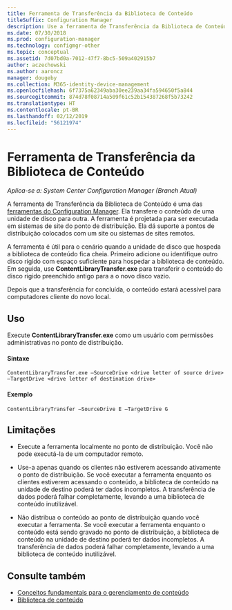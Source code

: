 ```yaml
---
title: Ferramenta de Transferência da Biblioteca de Conteúdo
titleSuffix: Configuration Manager
description: Use a ferramenta de Transferência da Biblioteca de Conteúdo para transferir o conteúdo de uma unidade de disco para outra em um ponto de distribuição do Configuration Manager.
ms.date: 07/30/2018
ms.prod: configuration-manager
ms.technology: configmgr-other
ms.topic: conceptual
ms.assetid: 7d07bd0a-7012-47f7-8bc5-509a402915b7
author: aczechowski
ms.author: aaroncz
manager: dougeby
ms.collection: M365-identity-device-management
ms.openlocfilehash: 6f7375a62349aba30ee239aa34fa594650f5a844
ms.sourcegitcommit: 874d78f08714a509f61c52b154387268f5b73242
ms.translationtype: HT
ms.contentlocale: pt-BR
ms.lasthandoff: 02/12/2019
ms.locfileid: "56121974"
---
```

# <a name="content-library-transfer-tool"></a>Ferramenta de Transferência da Biblioteca de Conteúdo

*Aplica-se a: System Center Configuration Manager (Branch Atual)*

A ferramenta de Transferência da Biblioteca de Conteúdo é uma das [ferramentas do Configuration Manager](/sccm/core/support/tools). Ela transfere o conteúdo de uma unidade de disco para outra. A ferramenta é projetada para ser executada em sistemas de site do ponto de distribuição. Ela dá suporte a pontos de distribuição colocados com um site ou sistemas de sites remotos.  

A ferramenta é útil para o cenário quando a unidade de disco que hospeda a biblioteca de conteúdo fica cheia. Primeiro adicione ou identifique outro disco rígido com espaço suficiente para hospedar a biblioteca de conteúdo. Em seguida, use **ContentLibraryTransfer.exe** para transferir o conteúdo do disco rígido preenchido antigo para a o novo disco vazio.
 
Depois que a transferência for concluída, o conteúdo estará acessível para computadores cliente do novo local.



## <a name="usage"></a>Uso 

Execute **ContentLibraryTransfer.exe** como um usuário com permissões administrativas no ponto de distribuição. 

#### <a name="syntax"></a>Sintaxe 
`ContentLibraryTransfer.exe –SourceDrive <drive letter of source drive> –TargetDrive <drive letter of destination drive>`

#### <a name="example"></a>Exemplo
`ContentLibraryTransfer –SourceDrive E –TargetDrive G`



## <a name="limitations"></a>Limitações

- Execute a ferramenta localmente no ponto de distribuição. Você não pode executá-la de um computador remoto.  

- Use-a apenas quando os clientes não estiverem acessando ativamente o ponto de distribuição. Se você executar a ferramenta enquanto os clientes estiverem acessando o conteúdo, a biblioteca de conteúdo na unidade de destino poderá ter dados incompletos. A transferência de dados poderá falhar completamente, levando a uma biblioteca de conteúdo inutilizável.  

- Não distribua o conteúdo ao ponto de distribuição quando você executar a ferramenta. Se você executar a ferramenta enquanto o conteúdo está sendo gravado no ponto de distribuição, a biblioteca de conteúdo na unidade de destino poderá ter dados incompletos. A transferência de dados poderá falhar completamente, levando a uma biblioteca de conteúdo inutilizável.



## <a name="see-also"></a>Consulte também

- [Conceitos fundamentais para o gerenciamento de conteúdo](/sccm/core/plan-design/hierarchy/fundamental-concepts-for-content-management)
- [Biblioteca de conteúdo](/sccm/core/plan-design/hierarchy/the-content-library)
